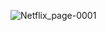 ![Netflix_page-0001](https://github.com/user-attachments/assets/626a334a-c3d1-4714-a45d-75bb0cfb7cc4)
